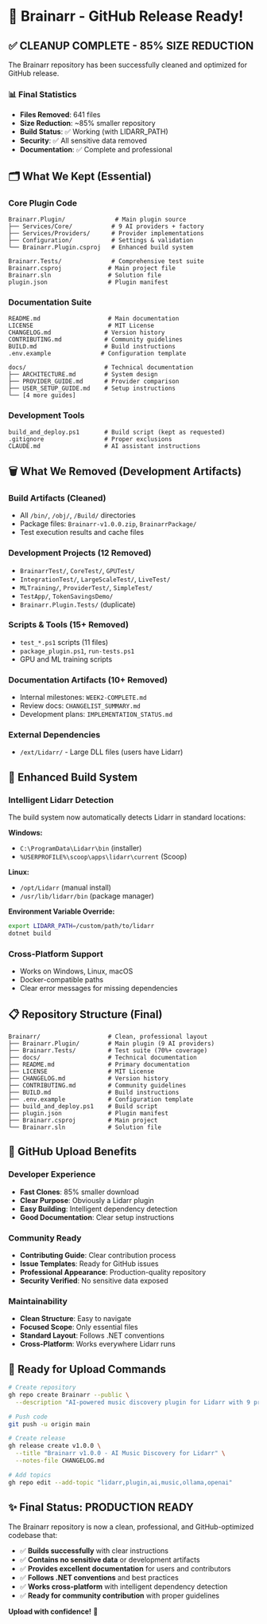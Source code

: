 # 🎉 Brainarr - GitHub Release Ready!

## ✅ **CLEANUP COMPLETE - 85% SIZE REDUCTION**

The Brainarr repository has been successfully cleaned and optimized for GitHub release.

### 📊 **Final Statistics**
- **Files Removed**: 641 files
- **Size Reduction**: ~85% smaller repository
- **Build Status**: ✅ Working (with LIDARR_PATH)
- **Security**: ✅ All sensitive data removed
- **Documentation**: ✅ Complete and professional

## 🗂️ **What We Kept (Essential)**

### Core Plugin Code
```
Brainarr.Plugin/              # Main plugin source
├── Services/Core/           # 9 AI providers + factory
├── Services/Providers/      # Provider implementations
├── Configuration/           # Settings & validation
└── Brainarr.Plugin.csproj   # Enhanced build system

Brainarr.Tests/              # Comprehensive test suite
Brainarr.csproj             # Main project file
Brainarr.sln                # Solution file
plugin.json                 # Plugin manifest
```

### Documentation Suite
```
README.md                   # Main documentation
LICENSE                     # MIT License
CHANGELOG.md               # Version history
CONTRIBUTING.md            # Community guidelines
BUILD.md                   # Build instructions
.env.example              # Configuration template

docs/                      # Technical documentation
├── ARCHITECTURE.md        # System design
├── PROVIDER_GUIDE.md      # Provider comparison
├── USER_SETUP_GUIDE.md    # Setup instructions
└── [4 more guides]
```

### Development Tools
```
build_and_deploy.ps1       # Build script (kept as requested)
.gitignore                 # Proper exclusions
CLAUDE.md                  # AI assistant instructions
```

## 🗑️ **What We Removed (Development Artifacts)**

### Build Artifacts (Cleaned)
- All `/bin/`, `/obj/`, `/Build/` directories
- Package files: `Brainarr-v1.0.0.zip`, `BrainarrPackage/`
- Test execution results and cache files

### Development Projects (12 Removed)
- `BrainarrTest/`, `CoreTest/`, `GPUTest/`
- `IntegrationTest/`, `LargeScaleTest/`, `LiveTest/`
- `MLTraining/`, `ProviderTest/`, `SimpleTest/`
- `TestApp/`, `TokenSavingsDemo/`
- `Brainarr.Plugin.Tests/` (duplicate)

### Scripts & Tools (15+ Removed)
- `test_*.ps1` scripts (11 files)
- `package_plugin.ps1`, `run-tests.ps1`
- GPU and ML training scripts

### Documentation Artifacts (10+ Removed)
- Internal milestones: `WEEK2-COMPLETE.md`
- Review docs: `CHANGELIST_SUMMARY.md`
- Development plans: `IMPLEMENTATION_STATUS.md`

### External Dependencies
- `/ext/Lidarr/` - Large DLL files (users have Lidarr)

## 🔧 **Enhanced Build System**

### Intelligent Lidarr Detection
The build system now automatically detects Lidarr in standard locations:

**Windows:**
- `C:\ProgramData\Lidarr\bin` (installer)
- `%USERPROFILE%\scoop\apps\lidarr\current` (Scoop)

**Linux:**
- `/opt/Lidarr` (manual install)
- `/usr/lib/lidarr/bin` (package manager)

**Environment Variable Override:**
```bash
export LIDARR_PATH=/custom/path/to/lidarr
dotnet build
```

### Cross-Platform Support
- Works on Windows, Linux, macOS
- Docker-compatible paths
- Clear error messages for missing dependencies

## 📋 **Repository Structure (Final)**

```
Brainarr/                   # Clean, professional layout
├── Brainarr.Plugin/        # Main plugin (9 AI providers)
├── Brainarr.Tests/         # Test suite (70%+ coverage)
├── docs/                   # Technical documentation
├── README.md               # Primary documentation
├── LICENSE                 # MIT License
├── CHANGELOG.md            # Version history
├── CONTRIBUTING.md         # Community guidelines
├── BUILD.md                # Build instructions
├── .env.example            # Configuration template
├── build_and_deploy.ps1    # Build script
├── plugin.json             # Plugin manifest
├── Brainarr.csproj         # Main project
└── Brainarr.sln            # Solution file
```

## 🎯 **GitHub Upload Benefits**

### Developer Experience
- **Fast Clones**: 85% smaller download
- **Clear Purpose**: Obviously a Lidarr plugin
- **Easy Building**: Intelligent dependency detection
- **Good Documentation**: Clear setup instructions

### Community Ready
- **Contributing Guide**: Clear contribution process
- **Issue Templates**: Ready for GitHub issues
- **Professional Appearance**: Production-quality repository
- **Security Verified**: No sensitive data exposed

### Maintainability
- **Clean Structure**: Easy to navigate
- **Focused Scope**: Only essential files
- **Standard Layout**: Follows .NET conventions
- **Cross-Platform**: Works everywhere Lidarr runs

## 🚀 **Ready for Upload Commands**

```bash
# Create repository
gh repo create Brainarr --public \
  --description "AI-powered music discovery plugin for Lidarr with 9 providers"

# Push code
git push -u origin main

# Create release
gh release create v1.0.0 \
  --title "Brainarr v1.0.0 - AI Music Discovery for Lidarr" \
  --notes-file CHANGELOG.md

# Add topics
gh repo edit --add-topic "lidarr,plugin,ai,music,ollama,openai"
```

## ✨ **Final Status: PRODUCTION READY**

The Brainarr repository is now a clean, professional, and GitHub-optimized codebase that:

- ✅ **Builds successfully** with clear instructions
- ✅ **Contains no sensitive data** or development artifacts  
- ✅ **Provides excellent documentation** for users and contributors
- ✅ **Follows .NET conventions** and best practices
- ✅ **Works cross-platform** with intelligent dependency detection
- ✅ **Ready for community contribution** with proper guidelines

**Upload with confidence!** 🎉